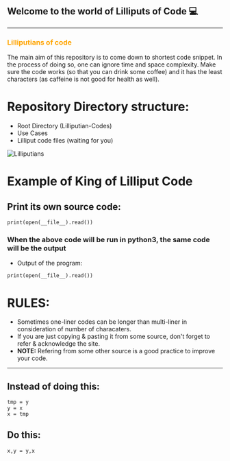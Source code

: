 ## Welcome to the world of Lilliputs of Code :computer:

<hr size="2px">

### <span style="color: orange">Lilliputians of code </span>

The main aim of this repository is to come down to shortest code snippet. In the process of doing so, one can ignore time and space 
complexity. Make sure the code works (so that you can drink some coffee) and it has the least characters (as caffeine is not good for 
health as well).


# Repository Directory structure:

-  Root Directory (Lilliputian-Codes) 
-  Use Cases
-  Lilliput code files (waiting for you) 



![Lilliputians](http://www.hotel-r.net/im/hotel/it/lilliput-10.jpg)


# Example of King of Lilliput Code

## Print its own source code:
```
print(open(__file__).read()) 
```
### When the above code will be run in python3, the same code will be the output

- Output of the program: 

```
print(open(__file__).read()) 
```

# RULES:
- Sometimes one-liner codes can be longer than multi-liner in consideration of number of characaters.
- If you are just copying & pasting it from some source, don't forget to refer & acknowledge the site.
- <b>NOTE:</b> Refering from some other source is a good practice to improve your code. 

-----------------------------------------------------------------------------------------------------------------------------------


## Instead of doing this:
```
tmp = y
y = x
x = tmp
```
## Do this:
```
x,y = y,x
```
